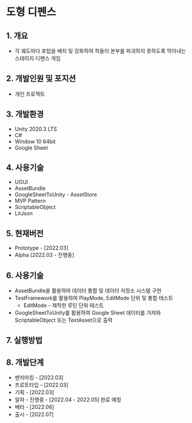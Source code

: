 # 도형 디펜스
## 1. 개요
* 각 궤도마다 포탑을 배치 및 강화하여 적들이 본부를 파괴하지 못하도록 막아내는 스테이지 디펜스 게임
## 2. 개발인원 및 포지션
+ 개인 프로젝트
## 3. 개발환경
+ Unity 2020.3 LTS
+ C#
+ Window 10 64bit
+ Google Sheet 
## 4. 사용기술
+ UGUI
+ AssetBundle
+ GoogleSheetToUnity - AssetStore
+ MVP Pattern
+ ScriptableObject
+ LitJson
## 5. 현재버전
* Prototype - [2022.03]
* Alpha [2022.03 - 진행중]
## 6. 사용기술
+ AssetBundle을 활용하여 데이터 통합 및 데이터 저장소 시스템 구현
+ TestFramework를 활용하여 PlayMode, EditMode 단위 및 통합 테스트
	- EditMode - 제작한 루틴 단위 테스트
+ GoogleSheetToUnity를 활용하여 Google Sheet 데이터를 가져와 ScriptableObject 또는 TextAsset으로 출력
## 7. 실행방법
## 8. 개발단계
+ 벤치마킹 - [2022.03]
+ 프로토타입 - [2022.03]
+ 기획 - [2022.03]
+ 알파 - 진행중 - [2022.04 - 2022.05] 완료 예정
+ 베타 - [2022.06]
+ 출시 - [2022.07]


